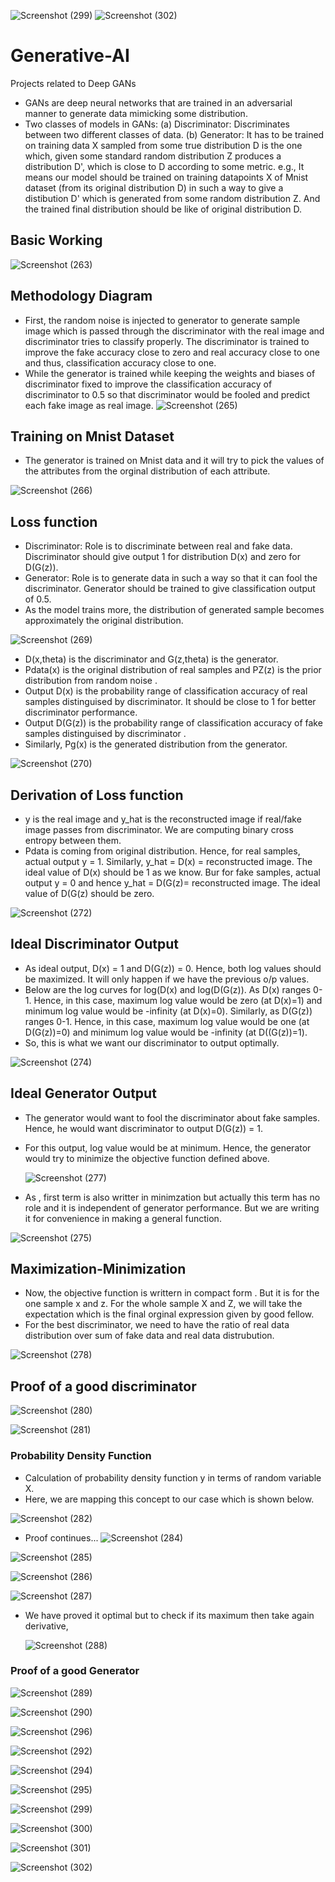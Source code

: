![Screenshot (299)](https://github.com/usamahassan965/Generative-AI/assets/96824810/6ef8c58e-4cbb-4299-a81c-7a2c04aa6eba)
![Screenshot (302)](https://github.com/usamahassan965/Generative-AI/assets/96824810/517fc96c-2616-4b0e-8973-901b096f9c1a)
# Generative-AI
Projects related to Deep GANs

- GANs are deep neural networks that are trained in an adversarial manner to generate data mimicking some distribution.
- Two classes of models in GANs:
(a) Discriminator: Discriminates between two different classes of data.
(b) Generator: It has to be trained on training data X sampled from some true distribution D is the one which, given some standard random distribution Z produces a distribution D', which is close to D according to some metric. e.g., It means our model should be trained on training datapoints X of Mnist dataset (from its original distribution D) in such a way to give a distibution D' which is generated from some random distribution Z. And the trained final distribution should be like of original distribution D.
##  Basic Working
![Screenshot (263)](https://github.com/usamahassan965/Generative-AI/assets/96824810/2a949219-51ca-4f9f-bd2b-e3b992c4ebfa)

## Methodology Diagram
- First, the random noise is injected to generator to generate sample image which is passed through the discriminator with the real image and discriminator tries to classify properly. The discriminator is trained to improve the fake accuracy close to zero and real accuracy close to one and thus, classification accuracy close to one.
- While the generator is trained while keeping the weights and biases of discriminator fixed to improve the classification accuracy of discriminator to 0.5 so that discriminator would be fooled and predict each fake image as real image.
![Screenshot (265)](https://github.com/usamahassan965/Generative-AI/assets/96824810/baf88147-d161-4e1e-b016-1dab09c2be75)

## Training on Mnist Dataset
- The generator is trained on Mnist data and it will try to pick the values of the attributes from the orginal distribution of each attribute.

![Screenshot (266)](https://github.com/usamahassan965/Generative-AI/assets/96824810/8b1a5579-c8e2-4951-a14e-79ab76b8ada8)


## Loss function
- Discriminator:   Role is to discriminate between real and fake data. Discriminator should give output 1 for distribution D(x) and zero for D(G(z)).
- Generator:       Role is to generate data in such a way so that it can fool the discriminator. Generator should be trained to give classification output of 0.5.
- As the model trains more, the distribution of generated sample becomes approximately the original distribution.
  
![Screenshot (269)](https://github.com/usamahassan965/Generative-AI/assets/96824810/03766c09-5650-4fd8-b737-a7a3d59eab8c)

- D(x,theta) is the discriminator and G(z,theta) is the generator.
- Pdata(x) is the original distribution of real samples and PZ(z) is the prior distribution from random noise .
- Output D(x) is the probability range of classification accuracy of real samples distinguised by discriminator. It should be close to 1 for better discriminator performance.
- Output D(G(z)) is the probability range of classification accuracy of fake samples distinguised by discriminator .
- Similarly, Pg(x) is the generated distribution from the generator. 
  
![Screenshot (270)](https://github.com/usamahassan965/Generative-AI/assets/96824810/294a52e8-d081-4527-8470-f082f7b974f2)

## Derivation of Loss function

- y is the real image and y_hat is the reconstructed image if real/fake image passes from discriminator. We are computing binary cross entropy between them.
- Pdata is coming from original distribution. Hence, for real samples, actual output y = 1. Similarly, y_hat = D(x) = reconstructed image. The ideal value of D(x) should be 1 as we know. Bur for fake samples, actual output y = 0 and hence y_hat = D(G(z)= reconstructed image. The ideal value of D(G(z) should be zero.
 
![Screenshot (272)](https://github.com/usamahassan965/Generative-AI/assets/96824810/360e17cd-1711-42bd-af2d-70e26e065ad2)

## Ideal Discriminator Output
- As ideal output, D(x) = 1 and D(G(z)) = 0. Hence, both log values should be maximized. It will only happen if we have the previous o/p values.
- Below are the log curves for log(D(x) and log(D(G(z)). As D(x) ranges 0-1. Hence, in this case, maximum log value would be zero (at D(x)=1) and minimum log value would be -infinity (at D(x)=0). Similarly, as D(G(z)) ranges 0-1. Hence, in this case, maximum log value would be one (at D(G(z))=0) and minimum log value would be -infinity (at D((G(z))=1).
- So, this is what we want our discriminator to output optimally.

![Screenshot (274)](https://github.com/usamahassan965/Generative-AI/assets/96824810/f6271f69-f08e-415c-97ef-635f382eda34)

## Ideal Generator Output
- The generator would want to fool the discriminator about fake samples. Hence, he would want discriminator to output D(G(z)) = 1.
- For this output, log value would be at minimum. Hence, the generator would try to minimize the objective function defined above.

  ![Screenshot (277)](https://github.com/usamahassan965/Generative-AI/assets/96824810/597da070-b8c5-4299-bc4f-78cef7bac133)

- As , first term is also writter in minimzation but actually this term has no role and it is independent of generator performance. But we are writing it for convenience in making a general function.
  
![Screenshot (275)](https://github.com/usamahassan965/Generative-AI/assets/96824810/087faaf3-d4ac-45af-9fd1-b247129ca5e4)

## Maximization-Minimization
- Now, the objective function is writtern in compact form . But it is for the one sample x and z. For the whole sample X and Z, we will take the expectation which is the final orginal expression given by good fellow.
- For the best discriminator, we need to have the ratio of real data distribution over sum of fake data and real data distrubution. 

![Screenshot (278)](https://github.com/usamahassan965/Generative-AI/assets/96824810/736aece8-52ef-4525-98fd-d1d56bcc64b4)

## Proof of a good discriminator

![Screenshot (280)](https://github.com/usamahassan965/Generative-AI/assets/96824810/ec8af5b4-1138-4938-adf3-84b64e9dc6f3)

![Screenshot (281)](https://github.com/usamahassan965/Generative-AI/assets/96824810/bed40655-caa5-46a0-a6ca-f3eb00598d8c)

### Probability Density Function
- Calculation of probability density function y in terms of random variable X.
- Here, we are mapping this concept to our case which is shown below.
  
![Screenshot (282)](https://github.com/usamahassan965/Generative-AI/assets/96824810/8e61026e-6cc2-4f6e-9ea5-71a8a1bedafc)

- Proof continues...
![Screenshot (284)](https://github.com/usamahassan965/Generative-AI/assets/96824810/178af0d1-b8e6-4b44-8e69-73642669858d)

![Screenshot (285)](https://github.com/usamahassan965/Generative-AI/assets/96824810/47320b9c-d1cd-4bb7-81a1-73c57cf7fbd5)

![Screenshot (286)](https://github.com/usamahassan965/Generative-AI/assets/96824810/8cf1c2a9-df20-493d-b158-4b93ab06c38e)

![Screenshot (287)](https://github.com/usamahassan965/Generative-AI/assets/96824810/0cb733b9-ba0b-48b2-9597-762f8326d82e)

- We have proved it optimal but to check if its maximum then take again derivative,

  ![Screenshot (288)](https://github.com/usamahassan965/Generative-AI/assets/96824810/4c137246-88ff-4c33-aa4a-07bb7126f5e4)

### Proof of a good Generator


![Screenshot (289)](https://github.com/usamahassan965/Generative-AI/assets/96824810/b3f7117f-170a-4823-a8f2-89c3f7dc679b)

![Screenshot (290)](https://github.com/usamahassan965/Generative-AI/assets/96824810/fcd6ae83-6d54-48ed-aa40-c0902ffc37cd)

![Screenshot (296)](https://github.com/usamahassan965/Generative-AI/assets/96824810/b550df32-ff99-4143-91e7-15a90803d988)

![Screenshot (292)](https://github.com/usamahassan965/Generative-AI/assets/96824810/c953a711-e5e2-472d-9026-9a4304fa7389)

![Screenshot (294)](https://github.com/usamahassan965/Generative-AI/assets/96824810/f062c185-20c3-46e4-a519-7d47679107f0)

![Screenshot (295)](https://github.com/usamahassan965/Generative-AI/assets/96824810/ad3415b7-798a-43cd-ae6e-1f445963c08a)

![Screenshot (299)](https://github.com/usamahassan965/Generative-AI/assets/96824810/977bc0f1-9313-4e1b-8001-a492c05b5636)

![Screenshot (300)](https://github.com/usamahassan965/Generative-AI/assets/96824810/b06e712c-4c81-4831-83b9-e2d782d93441)

![Screenshot (301)](https://github.com/usamahassan965/Generative-AI/assets/96824810/254aaca0-b8ff-4748-a27b-cbc06c6d9883)

![Screenshot (302)](https://github.com/usamahassan965/Generative-AI/assets/96824810/5f2e54c7-a688-475f-8262-6a4da146fc30)
